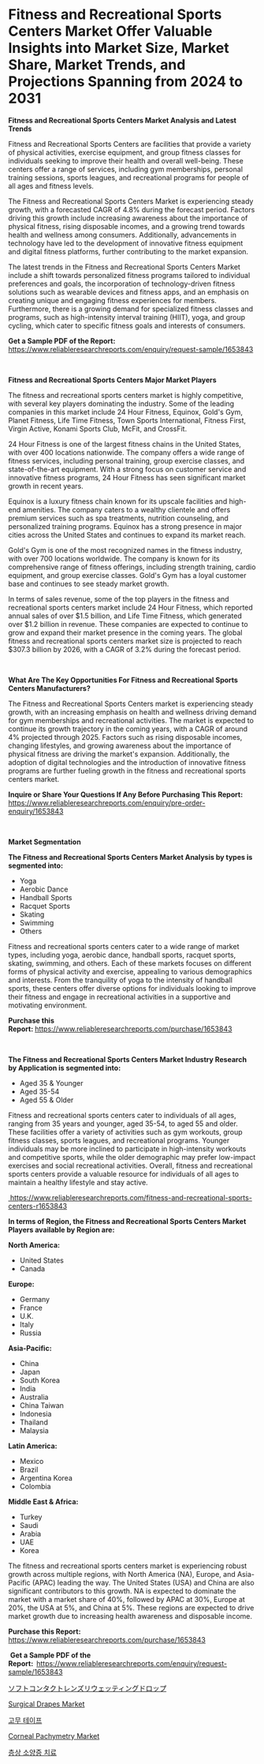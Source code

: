 <p><h1>Fitness and Recreational Sports Centers Market Offer Valuable Insights into Market Size, Market Share, Market Trends, and Projections Spanning from 2024 to 2031</h1></p><p><strong>Fitness and Recreational Sports Centers Market Analysis and Latest Trends</strong></p>
<p><p>Fitness and Recreational Sports Centers are facilities that provide a variety of physical activities, exercise equipment, and group fitness classes for individuals seeking to improve their health and overall well-being. These centers offer a range of services, including gym memberships, personal training sessions, sports leagues, and recreational programs for people of all ages and fitness levels.</p><p>The Fitness and Recreational Sports Centers Market is experiencing steady growth, with a forecasted CAGR of 4.8% during the forecast period. Factors driving this growth include increasing awareness about the importance of physical fitness, rising disposable incomes, and a growing trend towards health and wellness among consumers. Additionally, advancements in technology have led to the development of innovative fitness equipment and digital fitness platforms, further contributing to the market expansion.</p><p>The latest trends in the Fitness and Recreational Sports Centers Market include a shift towards personalized fitness programs tailored to individual preferences and goals, the incorporation of technology-driven fitness solutions such as wearable devices and fitness apps, and an emphasis on creating unique and engaging fitness experiences for members. Furthermore, there is a growing demand for specialized fitness classes and programs, such as high-intensity interval training (HIIT), yoga, and group cycling, which cater to specific fitness goals and interests of consumers.</p></p>
<p><strong>Get a Sample PDF of the Report:&nbsp;</strong> <a href="https://www.reliableresearchreports.com/enquiry/request-sample/1653843">https://www.reliableresearchreports.com/enquiry/request-sample/1653843</a></p>
<p>&nbsp;</p>
<p><strong>Fitness and Recreational Sports Centers Major Market Players</strong></p>
<p><p>The fitness and recreational sports centers market is highly competitive, with several key players dominating the industry. Some of the leading companies in this market include 24 Hour Fitness, Equinox, Gold's Gym, Planet Fitness, Life Time Fitness, Town Sports International, Fitness First, Virgin Active, Konami Sports Club, McFit, and CrossFit.</p><p>24 Hour Fitness is one of the largest fitness chains in the United States, with over 400 locations nationwide. The company offers a wide range of fitness services, including personal training, group exercise classes, and state-of-the-art equipment. With a strong focus on customer service and innovative fitness programs, 24 Hour Fitness has seen significant market growth in recent years.</p><p>Equinox is a luxury fitness chain known for its upscale facilities and high-end amenities. The company caters to a wealthy clientele and offers premium services such as spa treatments, nutrition counseling, and personalized training programs. Equinox has a strong presence in major cities across the United States and continues to expand its market reach.</p><p>Gold's Gym is one of the most recognized names in the fitness industry, with over 700 locations worldwide. The company is known for its comprehensive range of fitness offerings, including strength training, cardio equipment, and group exercise classes. Gold's Gym has a loyal customer base and continues to see steady market growth.</p><p>In terms of sales revenue, some of the top players in the fitness and recreational sports centers market include 24 Hour Fitness, which reported annual sales of over $1.5 billion, and Life Time Fitness, which generated over $1.2 billion in revenue. These companies are expected to continue to grow and expand their market presence in the coming years. The global fitness and recreational sports centers market size is projected to reach $307.3 billion by 2026, with a CAGR of 3.2% during the forecast period.</p></p>
<p>&nbsp;</p>
<p><strong>What Are The Key Opportunities For Fitness and Recreational Sports Centers Manufacturers?</strong></p>
<p><p>The Fitness and Recreational Sports Centers market is experiencing steady growth, with an increasing emphasis on health and wellness driving demand for gym memberships and recreational activities. The market is expected to continue its growth trajectory in the coming years, with a CAGR of around 4% projected through 2025. Factors such as rising disposable incomes, changing lifestyles, and growing awareness about the importance of physical fitness are driving the market's expansion. Additionally, the adoption of digital technologies and the introduction of innovative fitness programs are further fueling growth in the fitness and recreational sports centers market.</p></p>
<p><strong>Inquire or Share Your Questions If Any Before Purchasing This Report:</strong> <a href="https://www.reliableresearchreports.com/enquiry/pre-order-enquiry/1653843">https://www.reliableresearchreports.com/enquiry/pre-order-enquiry/1653843</a></p>
<p>&nbsp;</p>
<p><strong>Market Segmentation</strong></p>
<p><strong>The Fitness and Recreational Sports Centers Market Analysis by types is segmented into:</strong></p>
<p><ul><li>Yoga</li><li>Aerobic Dance</li><li>Handball Sports</li><li>Racquet Sports</li><li>Skating</li><li>Swimming</li><li>Others</li></ul></p>
<p><p>Fitness and recreational sports centers cater to a wide range of market types, including yoga, aerobic dance, handball sports, racquet sports, skating, swimming, and others. Each of these markets focuses on different forms of physical activity and exercise, appealing to various demographics and interests. From the tranquility of yoga to the intensity of handball sports, these centers offer diverse options for individuals looking to improve their fitness and engage in recreational activities in a supportive and motivating environment.</p></p>
<p><strong>Purchase this Report:&nbsp;</strong><a href="https://www.reliableresearchreports.com/purchase/1653843">https://www.reliableresearchreports.com/purchase/1653843</a></p>
<p>&nbsp;</p>
<p><strong>The Fitness and Recreational Sports Centers Market Industry Research by Application is segmented into:</strong></p>
<p><ul><li>Aged 35 & Younger</li><li>Aged 35-54</li><li>Aged 55 & Older</li></ul></p>
<p><p>Fitness and recreational sports centers cater to individuals of all ages, ranging from 35 years and younger, aged 35-54, to aged 55 and older. These facilities offer a variety of activities such as gym workouts, group fitness classes, sports leagues, and recreational programs. Younger individuals may be more inclined to participate in high-intensity workouts and competitive sports, while the older demographic may prefer low-impact exercises and social recreational activities. Overall, fitness and recreational sports centers provide a valuable resource for individuals of all ages to maintain a healthy lifestyle and stay active.</p></p>
<p><a href="https://www.reliableresearchreports.com/fitness-and-recreational-sports-centers-r1653843">&nbsp;https://www.reliableresearchreports.com/fitness-and-recreational-sports-centers-r1653843</a></p>
<p><strong>In terms of Region, the Fitness and Recreational Sports Centers Market Players available by Region are:</strong></p>
<p>
    <p> <strong> North America: </strong>
        <ul>
            <li>United States</li>
            <li>Canada</li>
        </ul>
        </p> 
    <p> <strong> Europe: </strong>
        <ul>
            <li>Germany</li>
            <li>France</li>
            <li>U.K.</li>
            <li>Italy</li>
            <li>Russia</li>
        </ul>
        </p> 
    <p> <strong> Asia-Pacific: </strong>
        <ul>
            <li>China</li>
            <li>Japan</li>
            <li>South Korea</li>
            <li>India</li>
            <li>Australia</li>
            <li>China Taiwan</li>
            <li>Indonesia</li>
            <li>Thailand</li>
            <li>Malaysia</li>
        </ul>
        </p> 
    <p> <strong> Latin America: </strong>
        <ul>
            <li>Mexico</li>
            <li>Brazil</li>
            <li>Argentina Korea</li>
            <li>Colombia</li>
        </ul>
        </p> 
    <p> <strong> Middle East & Africa: </strong>
        <ul>
            <li>Turkey</li>
            <li>Saudi</li>
            <li>Arabia</li>
            <li>UAE</li>
            <li>Korea</li>
        </ul>
    </p>
    </p>
<p><p>The fitness and recreational sports centers market is experiencing robust growth across multiple regions, with North America (NA), Europe, and Asia-Pacific (APAC) leading the way. The United States (USA) and China are also significant contributors to this growth. NA is expected to dominate the market with a market share of 40%, followed by APAC at 30%, Europe at 20%, the USA at 5%, and China at 5%. These regions are expected to drive market growth due to increasing health awareness and disposable income.</p></p>
<p><strong>Purchase this Report: </strong><a href="https://www.reliableresearchreports.com/purchase/1653843">https://www.reliableresearchreports.com/purchase/1653843</a></p>
<p>&nbsp;<strong>Get a Sample PDF of the Report:&nbsp;&nbsp;</strong><a href="https://www.reliableresearchreports.com/enquiry/request-sample/1653843">https://www.reliableresearchreports.com/enquiry/request-sample/1653843</a></p>
<p><strong></strong></p>
<p><p><a href="https://medium.com/@kaydenjohns1964/%E3%82%BD%E3%83%95%E3%83%88%E3%82%B3%E3%83%B3%E3%82%BF%E3%82%AF%E3%83%88%E3%83%AC%E3%83%B3%E3%82%BA%E5%86%8D%E6%B9%BF%E6%BD%A4%E3%83%89%E3%83%AD%E3%83%83%E3%83%97%E3%81%AE%E5%B8%82%E5%A0%B4%E8%A6%8F%E6%A8%A1%E3%81%AF-%E4%B8%96%E7%95%8C%E3%81%AE%E7%94%A3%E6%A5%AD%E3%81%A7%E6%9C%80%E9%81%A9%E3%81%AA%E3%83%9E%E3%83%BC%E3%82%B1%E3%83%86%E3%82%A3%E3%83%B3%E3%82%B0%E3%83%81%E3%83%A3%E3%83%8D%E3%83%AB%E3%82%92%E6%98%8E%E3%82%89%E3%81%8B%E3%81%AB%E3%81%97%E3%81%A6%E3%81%84%E3%81%BE%E3%81%99-4d2a4dcbff17">ソフトコンタクトレンズリウェッティングドロップ</a></p><p><a href="https://www.linkedin.com/pulse/surgical-drapes-market-size-trends-complete-industry-overview-se9jc">Surgical Drapes Market</a></p><p><a href="https://github.com/royErdmtyan906778/Market-Research-Report-List-1/blob/main/977321449185.md">고무 테이프</a></p><p><a href="https://www.linkedin.com/pulse/corneal-pachymetry-market-furnishes-information-share-enw0c">Corneal Pachymetry Market</a></p><p><a href="https://medium.com/@kellylyncyh543964/%EB%9E%A8%EB%A6%AC%EC%95%84-%EB%B9%84%EB%8A%98-%EA%B1%B4%EC%84%A0-%EC%B9%98%EB%A3%8C-%EC%8B%9C%EC%9E%A5-%EA%B7%9C%EB%AA%A8-cagr-%ED%8A%B8%EB%A0%8C%EB%93%9C-2024-2030-6a1859a8bb10">층상 소양증 치료</a></p></p>